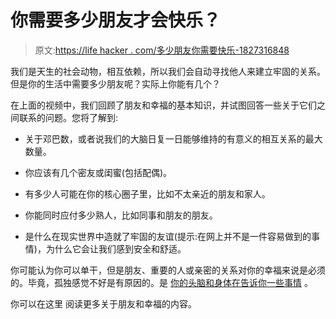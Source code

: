 # 你需要多少朋友才会快乐？

> 原文:[https://life hacker . com/多少朋友你需要快乐-1827316848](https://lifehacker.com/how-many-friends-do-you-need-to-be-happy-1827316848)

我们是天生的社会动物，相互依赖，所以我们会自动寻找他人来建立牢固的关系。但是你的生活中需要多少朋友呢？实际上你能有几个？

在上面的视频中，我们回顾了朋友和幸福的基本知识，并试图回答一些关于它们之间联系的问题。您将了解到:

*   关于邓巴数，或者说我们的大脑日复一日能够维持的有意义的相互关系的最大数量。

*   你应该有几个密友或闺蜜(包括配偶)。

*   有多少人可能在你的核心圈子里，比如不太亲近的朋友和家人。

*   你能同时应付多少熟人，比如同事和朋友的朋友。

*   是什么在现实世界中造就了牢固的友谊(提示:在网上并不是一件容易做到的事情)，为什么它会让我们感到安全和舒适。

你可能认为你可以单干，但是朋友、重要的人或亲密的关系对你的幸福来说是必须的。毕竟，孤独感觉不好是有原因的。是 [你的头脑和身体在告诉你一些事情](https://lifehacker.com/loneliness-is-a-signal-not-just-a-feeling-1788297784) 。

你可以在这里 阅读更多关于朋友和幸福的内容。